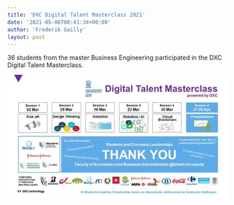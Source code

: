 ```yaml
---
title: 'DXC Digital Talent Masterclass 2021'
date: '2021-05-06T08:41:34+00:00'
author: 'Frederik Gailly'
layout: post
---
```


36 students from the master Business Engineering participated in the DXC Digital Talent Masterclass.

![](/uploads/2021-05-06-dxc-digital-talent-masterclass-2021.jpeg)